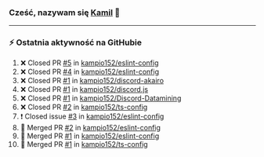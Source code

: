<h1 align="center" style="display:none;"></h1>

### Cześć, nazywam się [Kamil][website] 👋

---

### :zap: Ostatnia aktywność na GitHubie
  
<!--START_SECTION:activity-->
1. ❌ Closed PR [#5](https://github.com/kampio152/eslint-config/pull/5) in [kampio152/eslint-config](https://github.com/kampio152/eslint-config)
2. ❌ Closed PR [#4](https://github.com/kampio152/eslint-config/pull/4) in [kampio152/eslint-config](https://github.com/kampio152/eslint-config)
3. ❌ Closed PR [#1](https://github.com/kampio152/discord-akairo/pull/1) in [kampio152/discord-akairo](https://github.com/kampio152/discord-akairo)
4. ❌ Closed PR [#1](https://github.com/kampio152/discord.js/pull/1) in [kampio152/discord.js](https://github.com/kampio152/discord.js)
5. ❌ Closed PR [#1](https://github.com/kampio152/Discord-Datamining/pull/1) in [kampio152/Discord-Datamining](https://github.com/kampio152/Discord-Datamining)
6. ❌ Closed PR [#2](https://github.com/kampio152/ts-config/pull/2) in [kampio152/ts-config](https://github.com/kampio152/ts-config)
7. ❗️ Closed issue [#3](https://github.com/kampio152/eslint-config/issues/3) in [kampio152/eslint-config](https://github.com/kampio152/eslint-config)
8. 🎉 Merged PR [#2](https://github.com/kampio152/eslint-config/pull/2) in [kampio152/eslint-config](https://github.com/kampio152/eslint-config)
9. 🎉 Merged PR [#1](https://github.com/kampio152/eslint-config/pull/1) in [kampio152/eslint-config](https://github.com/kampio152/eslint-config)
10. 🎉 Merged PR [#1](https://github.com/kampio152/ts-config/pull/1) in [kampio152/ts-config](https://github.com/kampio152/ts-config)
<!--END_SECTION:activity-->


[website]: https://kampio152.xyz/

